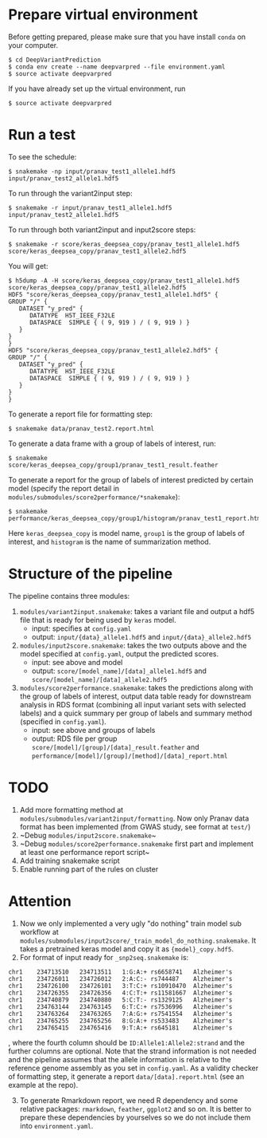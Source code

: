 # Prepare virtual environment

Before getting prepared, please make sure that you have install `conda` on your computer.

```
$ cd DeepVariantPrediction
$ conda env create --name deepvarpred --file environment.yaml
$ source activate deepvarpred
```

If you have already set up the virtual environment, run

```
$ source activate deepvarpred
```

# Run a test

To see the schedule:
```
$ snakemake -np input/pranav_test1_allele1.hdf5 input/pranav_test2_allele1.hdf5
```

To run through the variant2input step:
```
$ snakemake -r input/pranav_test1_allele1.hdf5 input/pranav_test2_allele1.hdf5
```

To run through both variant2input and input2score steps:
```
$ snakemake -r score/keras_deepsea_copy/pranav_test1_allele1.hdf5 score/keras_deepsea_copy/pranav_test1_allele2.hdf5
```

You will get:
```
$ h5dump -A -H score/keras_deepsea_copy/pranav_test1_allele1.hdf5 score/keras_deepsea_copy/pranav_test1_allele2.hdf5
HDF5 "score/keras_deepsea_copy/pranav_test1_allele1.hdf5" {
GROUP "/" {
   DATASET "y_pred" {
      DATATYPE  H5T_IEEE_F32LE
      DATASPACE  SIMPLE { ( 9, 919 ) / ( 9, 919 ) }
   }
}
}
HDF5 "score/keras_deepsea_copy/pranav_test1_allele2.hdf5" {
GROUP "/" {
   DATASET "y_pred" {
      DATATYPE  H5T_IEEE_F32LE
      DATASPACE  SIMPLE { ( 9, 919 ) / ( 9, 919 ) }
   }
}
}
```

To generate a report file for formatting step:
```
$ snakemake data/pranav_test2.report.html
```

To generate a data frame with a group of labels of interest, run:
```
$ snakemake score/keras_deepsea_copy/group1/pranav_test1_result.feather
```

To generate a report for the group of labels of interest predicted by certain model (specify the report detail in `modules/submodules/score2performance/*snakemake`):
```
$ snakemake performance/keras_deepsea_copy/group1/histogram/pranav_test1_report.html
```
Here `keras_deepsea_copy` is model name, `group1` is the group of labels of interest, and `histogram` is the name of summarization method.

# Structure of the pipeline

The pipeline contains three modules:

1. `modules/variant2input.snakemake`: takes a variant file and output a hdf5 file that is ready for being used by `keras` model.
    - input: specifies at `config.yaml`
    - output: `input/{data}_allele1.hdf5` and `input/{data}_allele2.hdf5`
2. `modules/input2score.snakemake`: takes the two outputs above and the model specified at `config.yaml`, output the predicted scores.
    - input: see above and model
    - output: `score/[model_name]/[data]_allele1.hdf5` and `score/[model_name]/[data]_allele2.hdf5`
3. `modules/score2performance.snakemake`: takes the predictions along with the group of labels of interest, output data table ready for downstream analysis in RDS format (combining all input variant sets with selected labels) and a quick summary per group of labels and summary method (specified in `config.yaml`).
    - input: see above and groups of labels
    - output: RDS file per group `score/[model]/[group]/[data]_result.feather` and `performance/[model]/[group]/[method]/[data]_report.html`

# TODO

1. Add more formatting method at `modules/submodules/variant2input/formatting`. Now only Pranav data format has been implemented (from GWAS study, see format at `test/`)
2. ~Debug `modules/input2score.snakemake`~
3. ~Debug `modules/score2performance.snakemake` first part and implement at least one performance report script~
4. Add training snakemake script
5. Enable running part of the rules on cluster

# Attention

1. Now we only implemented a very ugly "do nothing" train model sub workflow at `modules/submodules/input2score/_train_model_do_nothing.snakemake`. It takes a pretrained keras model and copy it as `{model}_copy.hdf5`.
2. For format of input ready for `_snp2seq.snakemake` is:
```
chr1	234713510	234713511	1:G:A:+	rs6658741	Alzheimer's
chr1	234726011	234726012	2:A:C:-	rs744487	Alzheimer's
chr1	234726100	234726101	3:T:C:+	rs10910470	Alzheimer's
chr1	234726355	234726356	4:C:T:+	rs11581667	Alzheimer's
chr1	234740879	234740880	5:C:T:-	rs1329125	Alzheimer's
chr1	234763144	234763145	6:T:C:+	rs7536996	Alzheimer's
chr1	234763264	234763265	7:A:G:+	rs7541554	Alzheimer's
chr1	234765255	234765256	8:G:A:+	rs533483	Alzheimer's
chr1	234765415	234765416	9:T:A:+	rs645181	Alzheimer's
```
, where the fourth column should be `ID:Allele1:Allele2:strand` and the further columns are optional. Note that the strand information is not needed and the pipeline assumes that the allele information is relative to the reference genome assembly as you set in `config.yaml`. As a validity checker of formatting step, it generate a report `data/[data].report.html` (see an example at the repo).

3. To generate Rmarkdown report, we need R dependency and some relative packages: `rmarkdown`, `feather`, `ggplot2` and so on. It is better to prepare these dependencies by yourselves so we do not include them into `environment.yaml`.
